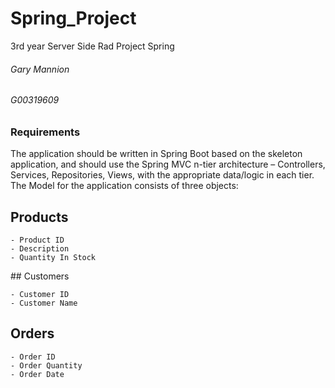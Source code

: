 # Spring_Project
3rd year Server Side Rad Project Spring

###### Gary Mannion  
###### G00319609  

### Requirements
The application should be written in Spring Boot based on the skeleton application, and should use the Spring MVC n-tier architecture – Controllers, Services, Repositories, Views, with the appropriate data/logic in each tier.  
The Model for the application consists of three objects:  

## Products
```  
- Product ID  
- Description  
- Quantity In Stock  
```  

## Customers  
```   
- Customer ID  
- Customer Name  
```
  
## Orders  
```  
- Order ID  
- Order Quantity  
- Order Date  
```  
